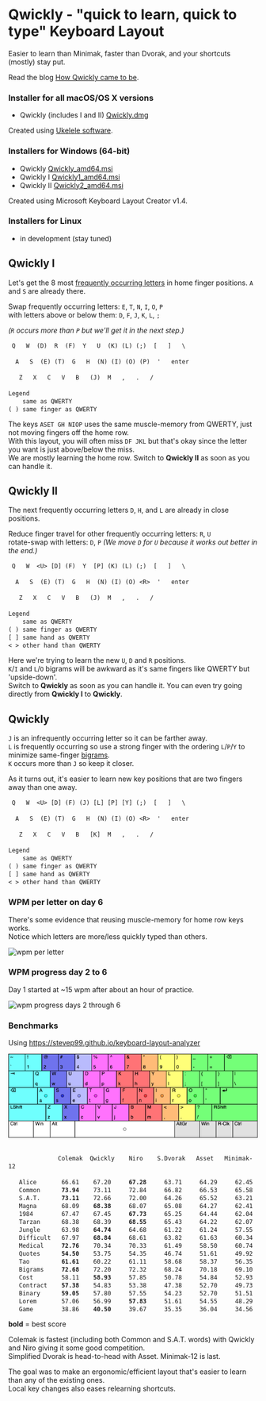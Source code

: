 # Qwickly - "quick to learn, quick to type" Keyboard Layout

Easier to learn than Minimak, faster than Dvorak, and your shortcuts (mostly) stay put.

Read the blog [How Qwickly came to be](https://blog.keithkim.org/opensource/making-the-qwickest-keyboard-layout).

### Installer for all macOS/OS X versions
- Qwickly (includes I and II) [Qwickly.dmg](https://github.com/qwickly-org/Qwickly/releases/download/v1.0/Qwickly.dmg)

Created using [Ukelele software](https://software.sil.org/ukelele).

### Installers for Windows (64-bit)
- Qwickly [Qwickly_amd64.msi](https://github.com/qwickly-org/Qwickly/releases/download/v1.0/Qwickly_amd64.msi)
- Qwickly I [Qwickly1_amd64.msi](https://github.com/qwickly-org/Qwickly/releases/download/v1.0/Qwickly1_amd64.msi)
- Qwickly II [Qwickly2_amd64.msi](https://github.com/qwickly-org/Qwickly/releases/download/v1.0/Qwickly2_amd64.msi)

Created using Microsoft Keyboard Layout Creator v1.4.

### Installers for Linux
- in development (stay tuned)


## Qwickly I

Let's get the 8 most [frequently occurring letters](https://en.wikipedia.org/wiki/Letter_frequency) in home finger positions. `A` and `S` are already there.

Swap frequently occurring letters: `E`, `T`, `N`, `I`, `O`, `P`<br/>
with letters above or below them: `D`, `F`, `J`, `K`, `L`, `;`

*(`R` occurs more than `P` but we'll get it in the next step.)*
```
 Q   W  (D)  R  (F)  Y   U  (K) (L) (;)  [   ]   \

  A   S  (E) (T)  G   H  (N) (I) (O) (P)  '   enter

   Z   X   C   V   B   (J)  M   ,   .   /

Legend
    same as QWERTY
( ) same finger as QWERTY
```
The keys `ASET GH NIOP` uses the same muscle-memory from QWERTY, just not moving fingers off the home row.<br/>
With this layout, you will often miss `DF JKL` but that's okay since the letter you want is just above/below the miss.<br/>
We are mostly learning the home row. Switch to **Qwickly II** as soon as you can handle it.

## Qwickly II

The next frequently occurring letters `D`, `H`, and `L` are already in close positions.

Reduce finger travel for other frequently occurring letters: `R`, `U`<br/>
rotate-swap with letters: `D`, `P` *(We move `D` for `U` because it works out better in the end.)*
```
 Q   W  <U> [D] (F)  Y  [P] (K) (L) (;)  [   ]   \

  A   S  (E) (T)  G   H  (N) (I) (O) <R>  '   enter

   Z   X   C   V   B   (J)  M   ,   .   /

Legend
    same as QWERTY
( ) same finger as QWERTY
[ ] same hand as QWERTY
< > other hand than QWERTY
```

Here we're trying to learn the new `U`, `D` and `R` positions.<br/>
`K`/`I` and `L`/`O` bigrams will be awkward as it's same fingers like QWERTY but 'upside-down'.<br/>
Switch to **Qwickly** as soon as you can handle it. You can even try going directly from **Qwickly I** to **Qwickly**.

## Qwickly

`J` is an infrequently occurring letter so it can be farther away.<br/>
`L` is frequently occurring so use a strong finger with the ordering `L`/`P`/`Y` to minimize same-finger [bigrams](https://blogs.sas.com/content/iml/2014/09/26/bigrams.html).<br/>
`K` occurs more than `J` so keep it closer.

As it turns out, it's easier to learn new key positions that are two fingers away than one away.
```
 Q   W  <U> [D] (F) (J) [L] [P] [Y] (;)  [   ]   \

  A   S  (E) (T)  G   H  (N) (I) (O) <R>  '   enter

   Z   X   C   V   B   [K]  M   ,   .   /

Legend
    same as QWERTY
( ) same finger as QWERTY
[ ] same hand as QWERTY
< > other hand than QWERTY
```

### WPM per letter on day 6

There's some evidence that reusing muscle-memory for home row keys works.<br/>
Notice which letters are more/less quickly typed than others.

![wpm per letter](https://github.com/qwickly-org/Qwickly/blob/master/wpm-letters-day-6.png)

### WPM progress day 2 to 6

Day 1 started at ~15 wpm after about an hour of practice.

![wpm progress days 2 through 6](https://github.com/qwickly-org/Qwickly/blob/master/wpm-days-2-6.png)


### Benchmarks

Using https://stevep99.github.io/keyboard-layout-analyzer

![Qwickly keyboard layout configuration](https://github.com/qwickly-org/Qwickly/blob/master/Qwickly.png)

<pre><code>
              Colemak  Qwickly    Niro    S.Dvorak   Asset   Minimak-12

   Alice       66.61    67.20     <b>67.28</b>     63.71     64.29     62.45
   Common      <b>73.94</b>    73.11     72.84     66.82     66.53     65.58
   S.A.T.      <b>73.11</b>    72.66     72.00     64.26     65.52     63.21
   Magna       68.09    <b>68.38</b>     68.07     65.08     64.27     62.41
   1984        67.47    67.45     <b>67.73</b>     65.25     64.44     62.04
   Tarzan      68.38    68.39     <b>68.55</b>     65.43     64.22     62.07
   Jungle      63.98    <b>64.74</b>     64.68     61.22     61.24     57.55
   Difficult   67.97    <b>68.84</b>     68.61     63.82     61.63     60.34
   Medical     <b>72.76</b>    70.34     70.33     61.49     58.50     60.74
   Quotes      <b>54.50</b>    53.75     54.35     46.74     51.61     49.92
   Tao         <b>61.61</b>    60.22     61.11     58.68     58.37     56.35
   Bigrams     <b>72.68</b>    72.20     72.32     68.24     70.18     69.10
   Cost        58.11    <b>58.93</b>     57.85     50.78     54.84     52.93
   Contract    <b>57.38</b>    54.83     53.38     47.38     52.70     49.73
   Binary      <b>59.05</b>    57.80     57.55     54.23     52.70     51.51
   Lorem       57.06    56.99     <b>57.83</b>     51.61     54.55     48.29
   Game        38.86    <b>40.50</b>     39.67     35.35     36.04     34.56
</code></pre>
**bold** = best score

Colemak is fastest (including both Common and S.A.T. words) with Qwickly and Niro giving it some good competition.<br/>
Simplified Dvorak is head-to-head with Asset. Minimak-12 is last.

The goal was to make an ergonomic/efficient layout that's easier to learn than any of the existing ones.<br/>
Local key changes also eases relearning shortcuts.

